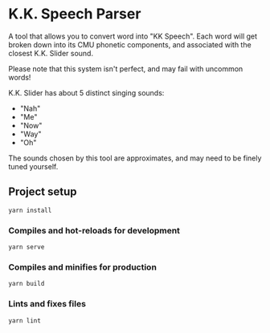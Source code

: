# K.K. Speech Parser

A tool that allows you to convert word into "KK Speech".
Each word will get broken down into its CMU phonetic components,
and associated with the closest K.K. Slider sound.

Please note that this system isn't perfect, and may fail with uncommon words!

K.K. Slider has about 5 distinct singing sounds:
- "Nah"
- "Me"
- "Now"
- "Way"
- "Oh"

The sounds chosen by this tool are approximates, and may need to be finely tuned yourself.

## Project setup
```
yarn install
```

### Compiles and hot-reloads for development
```
yarn serve
```

### Compiles and minifies for production
```
yarn build
```

### Lints and fixes files
```
yarn lint
```
